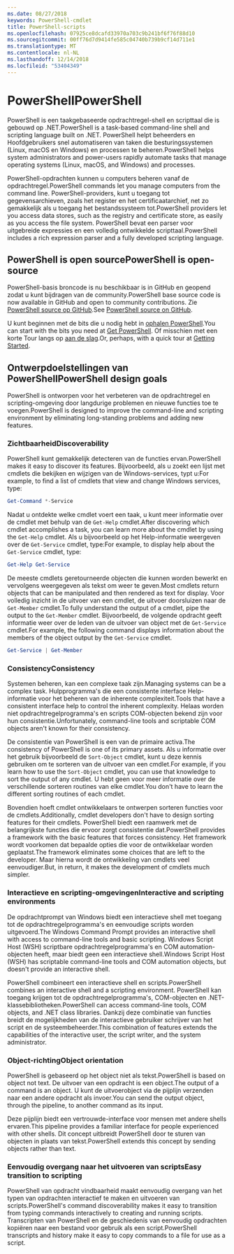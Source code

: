 ```yaml
---
ms.date: 08/27/2018
keywords: PowerShell-cmdlet
title: PowerShell-scripts
ms.openlocfilehash: 07925ce8dcafd33970a703c9b241bf6f76f88d10
ms.sourcegitcommit: 00ff76d7d9414fe585c04740b739b9cf14d711e1
ms.translationtype: MT
ms.contentlocale: nl-NL
ms.lasthandoff: 12/14/2018
ms.locfileid: "53404349"
---
```

# <a name="powershell"></a><span data-ttu-id="977b4-103">PowerShell</span><span class="sxs-lookup"><span data-stu-id="977b4-103">PowerShell</span></span>

<span data-ttu-id="977b4-104">PowerShell is een taakgebaseerde opdrachtregel-shell en scripttaal die is gebouwd op .NET.</span><span class="sxs-lookup"><span data-stu-id="977b4-104">PowerShell is a task-based command-line shell and scripting language built on .NET.</span></span>
<span data-ttu-id="977b4-105">PowerShell helpt beheerders en Hoofdgebruikers snel automatiseren van taken die besturingssystemen (Linux, macOS en Windows) en processen te beheren.</span><span class="sxs-lookup"><span data-stu-id="977b4-105">PowerShell helps system administrators and power-users rapidly automate tasks that manage operating systems (Linux, macOS, and Windows) and processes.</span></span>

<span data-ttu-id="977b4-106">PowerShell-opdrachten kunnen u computers beheren vanaf de opdrachtregel.</span><span class="sxs-lookup"><span data-stu-id="977b4-106">PowerShell commands let you manage computers from the command line.</span></span> <span data-ttu-id="977b4-107">PowerShell-providers, kunt u toegang tot gegevensarchieven, zoals het register en het certificaatarchief, net zo gemakkelijk als u toegang het bestandssysteem tot.</span><span class="sxs-lookup"><span data-stu-id="977b4-107">PowerShell providers let you access data stores, such as the registry and certificate store, as easily as you access the file system.</span></span> <span data-ttu-id="977b4-108">PowerShell bevat een parser voor uitgebreide expressies en een volledig ontwikkelde scripttaal.</span><span class="sxs-lookup"><span data-stu-id="977b4-108">PowerShell includes a rich expression parser and a fully developed scripting language.</span></span>

## <a name="powershell-is-open-source"></a><span data-ttu-id="977b4-109">PowerShell is open source</span><span class="sxs-lookup"><span data-stu-id="977b4-109">PowerShell is open-source</span></span>

<span data-ttu-id="977b4-110">PowerShell-basis broncode is nu beschikbaar is in GitHub en geopend zodat u kunt bijdragen van de community.</span><span class="sxs-lookup"><span data-stu-id="977b4-110">PowerShell base source code is now available in GitHub and open to community contributions.</span></span>
<span data-ttu-id="977b4-111">Zie [PowerShell source op GitHub](https://github.com/powershell/powershell).</span><span class="sxs-lookup"><span data-stu-id="977b4-111">See [PowerShell source on GitHub](https://github.com/powershell/powershell).</span></span>

<span data-ttu-id="977b4-112">U kunt beginnen met de bits die u nodig hebt in [ophalen PowerShell](https://github.com/PowerShell/PowerShell#get-powershell).</span><span class="sxs-lookup"><span data-stu-id="977b4-112">You can start with the bits you need at [Get PowerShell](https://github.com/PowerShell/PowerShell#get-powershell).</span></span>
<span data-ttu-id="977b4-113">Of misschien met een korte Tour langs op [aan de slag](https://github.com/PowerShell/PowerShell/blob/master/docs/learning-powershell).</span><span class="sxs-lookup"><span data-stu-id="977b4-113">Or, perhaps, with a quick tour at [Getting Started](https://github.com/PowerShell/PowerShell/blob/master/docs/learning-powershell).</span></span>

## <a name="powershell-design-goals"></a><span data-ttu-id="977b4-114">Ontwerpdoelstellingen van PowerShell</span><span class="sxs-lookup"><span data-stu-id="977b4-114">PowerShell design goals</span></span>

<span data-ttu-id="977b4-115">PowerShell is ontworpen voor het verbeteren van de opdrachtregel en scripting-omgeving door langdurige problemen en nieuwe functies toe te voegen.</span><span class="sxs-lookup"><span data-stu-id="977b4-115">PowerShell is designed to improve the command-line and scripting environment by eliminating long-standing problems and adding new features.</span></span>

### <a name="discoverability"></a><span data-ttu-id="977b4-116">Zichtbaarheid</span><span class="sxs-lookup"><span data-stu-id="977b4-116">Discoverability</span></span>

<span data-ttu-id="977b4-117">PowerShell kunt gemakkelijk detecteren van de functies ervan.</span><span class="sxs-lookup"><span data-stu-id="977b4-117">PowerShell makes it easy to discover its features.</span></span> <span data-ttu-id="977b4-118">Bijvoorbeeld, als u zoekt een lijst met cmdlets die bekijken en wijzigen van de Windows-services, typt u:</span><span class="sxs-lookup"><span data-stu-id="977b4-118">For example, to find a list of cmdlets that view and change Windows services, type:</span></span>

```powershell
Get-Command *-Service
```

<span data-ttu-id="977b4-119">Nadat u ontdekte welke cmdlet voert een taak, u kunt meer informatie over de cmdlet met behulp van de `Get-Help` cmdlet.</span><span class="sxs-lookup"><span data-stu-id="977b4-119">After discovering which cmdlet accomplishes a task, you can learn more about the cmdlet by using the `Get-Help` cmdlet.</span></span> <span data-ttu-id="977b4-120">Als u bijvoorbeeld op het Help-informatie weergeven over de `Get-Service` cmdlet, type:</span><span class="sxs-lookup"><span data-stu-id="977b4-120">For example, to display help about the `Get-Service` cmdlet, type:</span></span>

```powershell
Get-Help Get-Service
```

<span data-ttu-id="977b4-121">De meeste cmdlets geretourneerde objecten die kunnen worden bewerkt en vervolgens weergegeven als tekst om weer te geven.</span><span class="sxs-lookup"><span data-stu-id="977b4-121">Most cmdlets return objects that can be manipulated and then rendered as text for display.</span></span> <span data-ttu-id="977b4-122">Voor volledig inzicht in de uitvoer van een cmdlet, de uitvoer doorsluizen naar de `Get-Member` cmdlet.</span><span class="sxs-lookup"><span data-stu-id="977b4-122">To fully understand the output of a cmdlet, pipe the output to the `Get-Member` cmdlet.</span></span> <span data-ttu-id="977b4-123">Bijvoorbeeld, de volgende opdracht geeft informatie weer over de leden van de uitvoer van object met de `Get-Service` cmdlet.</span><span class="sxs-lookup"><span data-stu-id="977b4-123">For example, the following command displays information about the members of the object output by the `Get-Service` cmdlet.</span></span>

```powershell
Get-Service | Get-Member
```

### <a name="consistency"></a><span data-ttu-id="977b4-124">Consistency</span><span class="sxs-lookup"><span data-stu-id="977b4-124">Consistency</span></span>

<span data-ttu-id="977b4-125">Systemen beheren, kan een complexe taak zijn.</span><span class="sxs-lookup"><span data-stu-id="977b4-125">Managing systems can be a complex task.</span></span> <span data-ttu-id="977b4-126">Hulpprogramma's die een consistente interface Help-informatie voor het beheren van de inherente complexiteit.</span><span class="sxs-lookup"><span data-stu-id="977b4-126">Tools that have a consistent interface help to control the inherent complexity.</span></span> <span data-ttu-id="977b4-127">Helaas worden niet opdrachtregelprogramma's en scripts COM-objecten bekend zijn voor hun consistentie.</span><span class="sxs-lookup"><span data-stu-id="977b4-127">Unfortunately, command-line tools and scriptable COM objects aren't known for their consistency.</span></span>

<span data-ttu-id="977b4-128">De consistentie van PowerShell is een van de primaire activa.</span><span class="sxs-lookup"><span data-stu-id="977b4-128">The consistency of PowerShell is one of its primary assets.</span></span> <span data-ttu-id="977b4-129">Als u informatie over het gebruik bijvoorbeeld de `Sort-Object` cmdlet, kunt u deze kennis gebruiken om te sorteren van de uitvoer van een cmdlet.</span><span class="sxs-lookup"><span data-stu-id="977b4-129">For example, if you learn how to use the `Sort-Object` cmdlet, you can use that knowledge to sort the output of any cmdlet.</span></span> <span data-ttu-id="977b4-130">U hebt geen voor meer informatie over de verschillende sorteren routines van elke cmdlet.</span><span class="sxs-lookup"><span data-stu-id="977b4-130">You don't have to learn the different sorting routines of each cmdlet.</span></span>

<span data-ttu-id="977b4-131">Bovendien hoeft cmdlet ontwikkelaars te ontwerpen sorteren functies voor de cmdlets.</span><span class="sxs-lookup"><span data-stu-id="977b4-131">Additionally, cmdlet developers don't have to design sorting features for their cmdlets.</span></span> <span data-ttu-id="977b4-132">PowerShell biedt een raamwerk met de belangrijkste functies die ervoor zorgt consistentie dat.</span><span class="sxs-lookup"><span data-stu-id="977b4-132">PowerShell provides a framework with the basic features that forces consistency.</span></span> <span data-ttu-id="977b4-133">Het framework wordt voorkomen dat bepaalde opties die voor de ontwikkelaar worden geplaatst.</span><span class="sxs-lookup"><span data-stu-id="977b4-133">The framework eliminates some choices that are left to the developer.</span></span> <span data-ttu-id="977b4-134">Maar hierna wordt de ontwikkeling van cmdlets veel eenvoudiger.</span><span class="sxs-lookup"><span data-stu-id="977b4-134">But, in return, it makes the development of cmdlets much simpler.</span></span>

### <a name="interactive-and-scripting-environments"></a><span data-ttu-id="977b4-135">Interactieve en scripting-omgevingen</span><span class="sxs-lookup"><span data-stu-id="977b4-135">Interactive and scripting environments</span></span>

<span data-ttu-id="977b4-136">De opdrachtprompt van Windows biedt een interactieve shell met toegang tot de opdrachtregelprogramma's en eenvoudige scripts worden uitgevoerd.</span><span class="sxs-lookup"><span data-stu-id="977b4-136">The Windows Command Prompt provides an interactive shell with access to command-line tools and basic scripting.</span></span> <span data-ttu-id="977b4-137">Windows Script Host (WSH) scriptbare opdrachtregelprogramma's en COM automation-objecten heeft, maar biedt geen een interactieve shell.</span><span class="sxs-lookup"><span data-stu-id="977b4-137">Windows Script Host (WSH) has scriptable command-line tools and COM automation objects, but doesn't provide an interactive shell.</span></span>

<span data-ttu-id="977b4-138">PowerShell combineert een interactieve shell en scripts.</span><span class="sxs-lookup"><span data-stu-id="977b4-138">PowerShell combines an interactive shell and a scripting environment.</span></span> <span data-ttu-id="977b4-139">PowerShell kan toegang krijgen tot de opdrachtregelprogramma's, COM-objecten en .NET-klassebibliotheken.</span><span class="sxs-lookup"><span data-stu-id="977b4-139">PowerShell can access command-line tools, COM objects, and .NET class libraries.</span></span> <span data-ttu-id="977b4-140">Dankzij deze combinatie van functies breidt de mogelijkheden van de interactieve gebruiker schrijver van het script en de systeembeheerder.</span><span class="sxs-lookup"><span data-stu-id="977b4-140">This combination of features extends the capabilities of the interactive user, the script writer, and the system administrator.</span></span>

### <a name="object-orientation"></a><span data-ttu-id="977b4-141">Object-richting</span><span class="sxs-lookup"><span data-stu-id="977b4-141">Object orientation</span></span>

<span data-ttu-id="977b4-142">PowerShell is gebaseerd op het object niet als tekst.</span><span class="sxs-lookup"><span data-stu-id="977b4-142">PowerShell is based on object not text.</span></span> <span data-ttu-id="977b4-143">De uitvoer van een opdracht is een object.</span><span class="sxs-lookup"><span data-stu-id="977b4-143">The output of a command is an object.</span></span> <span data-ttu-id="977b4-144">U kunt de uitvoerobject via de pijplijn verzenden naar een andere opdracht als invoer.</span><span class="sxs-lookup"><span data-stu-id="977b4-144">You can send the output object, through the pipeline, to another command as its input.</span></span>

<span data-ttu-id="977b4-145">Deze pijplijn biedt een vertrouwde-interface voor mensen met andere shells ervaren.</span><span class="sxs-lookup"><span data-stu-id="977b4-145">This pipeline provides a familiar interface for people experienced with other shells.</span></span> <span data-ttu-id="977b4-146">Dit concept uitbreidt PowerShell door te sturen van objecten in plaats van tekst.</span><span class="sxs-lookup"><span data-stu-id="977b4-146">PowerShell extends this concept by sending objects rather than text.</span></span>

### <a name="easy-transition-to-scripting"></a><span data-ttu-id="977b4-147">Eenvoudig overgang naar het uitvoeren van scripts</span><span class="sxs-lookup"><span data-stu-id="977b4-147">Easy transition to scripting</span></span>

<span data-ttu-id="977b4-148">PowerShell van opdracht vindbaarheid maakt eenvoudig overgang van het typen van opdrachten interactief te maken en uitvoeren van scripts.</span><span class="sxs-lookup"><span data-stu-id="977b4-148">PowerShell's command discoverability makes it easy to transition from typing commands interactively to creating and running scripts.</span></span> <span data-ttu-id="977b4-149">Transcripten van PowerShell en de geschiedenis van eenvoudig opdrachten kopiëren naar een bestand voor gebruik als een script.</span><span class="sxs-lookup"><span data-stu-id="977b4-149">PowerShell transcripts and history make it easy to copy commands to a file for use as a script.</span></span>
